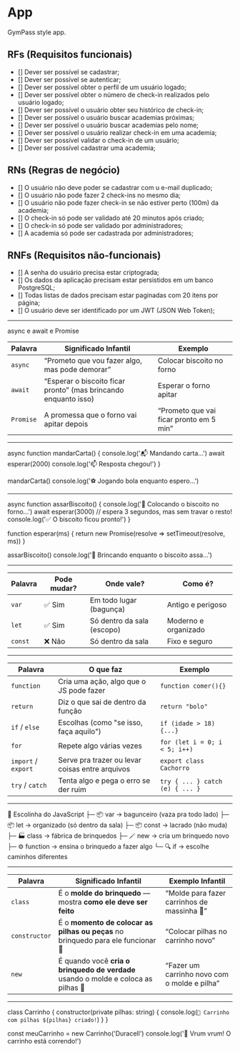 # App

GymPass style app.

## RFs (Requisitos funcionais)

- [] Dever ser possível se cadastrar;
- [] Dever ser possível se autenticar;
- [] Dever ser possível obter o perfil de um usuário logado;
- [] Dever ser possível obter o número de check-in realizados pelo usuário logado;
- [] Dever ser possível o usuário obter seu histórico de check-in;
- [] Dever ser possível o usuário buscar academias próximas;
- [] Dever ser possível o usuário buscar academias pelo nome;
- [] Dever ser possível o usuário realizar check-in em uma academia;
- [] Dever ser possível validar o check-in de um usuário;
- [] Dever ser possível cadastrar uma academia;

## RNs (Regras de negócio)

- [] O usuário não deve poder se cadastrar com u e-mail duplicado;
- [] O usuário não pode fazer 2 check-ins no mesmo dia;
- [] O usuário não pode fazer check-in se não estiver perto (100m) da academia;
- [] O check-in só pode ser validado até 20 minutos após criado;
- [] O check-in só pode ser validado por administradores;
- [] A academia só pode ser cadastrada por administradores;

## RNFs (Requisitos não-funcionais)

- [] A senha do usuário precisa estar criptograda;
- [] Os dados da aplicação precisam estar persistidos em um banco PostgreSQL;
- [] Todas listas de dados precisam estar paginadas com 20 itens por página;
- [] O usuário deve ser identificado por um JWT (JSON Web Token);

--------------------------------------------------------------------------------------------------------------------------------------



async e await e Promise

| Palavra   | Significado Infantil                                            | Exemplo                                 |
| --------- | --------------------------------------------------------------- | --------------------------------------- |
| `async`   | “Prometo que vou fazer algo, mas pode demorar”                  | Colocar biscoito no forno               |
| `await`   | “Esperar o biscoito ficar pronto” (mas brincando enquanto isso) | Esperar o forno apitar                  |
| `Promise` | A promessa que o forno vai apitar depois                        | “Prometo que vai ficar pronto em 5 min” |

---------------------------------------------------------------------------------------------------------------------------------------

async function mandarCarta() {
  console.log('📬 Mandando carta...')
  await esperar(2000)
  console.log('📫 Resposta chegou!')
}

mandarCarta()
console.log('⚽ Jogando bola enquanto espero...')

--------------------------------------------------------------------------------------------------------------------------------------

async function assarBiscoito() {
  console.log('🍪 Colocando o biscoito no forno...')
  await esperar(3000) // espera 3 segundos, mas sem travar o resto!
  console.log('✅ O biscoito ficou pronto!')
}

function esperar(ms) {
  return new Promise(resolve => setTimeout(resolve, ms))
}

assarBiscoito()
console.log('🧸 Brincando enquanto o biscoito assa...')

----------------------------------------------------------------------------------------------------------------------------------------


| Palavra | Pode mudar? | Onde vale?                 | Como é?              |
| ------- | ----------- | -------------------------- | -------------------- |
| `var`   | ✅ Sim       | Em todo lugar (bagunça)    | Antigo e perigoso    |
| `let`   | ✅ Sim       | Só dentro da sala (escopo) | Moderno e organizado |
| `const` | ❌ Não       | Só dentro da sala          | Fixo e seguro        |

----------------------------------------------------------------------------------------------------------------------------------------


| Palavra             | O que faz                                       | Exemplo                         |
| ------------------- | ----------------------------------------------- | ------------------------------- |
| `function`          | Cria uma ação, algo que o JS pode fazer         | `function comer(){}`            |
| `return`            | Diz o que sai de dentro da função               | `return "bolo"`                 |
| `if` / `else`       | Escolhas (como "se isso, faça aquilo")          | `if (idade > 18) {...}`         |
| `for`               | Repete algo várias vezes                        | `for (let i = 0; i < 5; i++)`   |
| `import` / `export` | Serve pra trazer ou levar coisas entre arquivos | `export class Cachorro`         |
| `try` / `catch`     | Tenta algo e pega o erro se der ruim            | `try { ... } catch (e) { ... }` |

----------------------------------------------------------------------------------------------------------------------------------------

🏫 Escolinha do JavaScript
 ├─ 📦 var → bagunceiro (vaza pra todo lado)
 ├─ 📦 let → organizado (só dentro da sala)
 ├─ 📦 const → lacrado (não muda)
 ├─ 🏭 class → fábrica de brinquedos
 ├─ 🪄 new → cria um brinquedo novo
 ├─ ⚙️ function → ensina o brinquedo a fazer algo
 └─ 🔍 if → escolhe caminhos diferentes


----------------------------------------------------------------------------------------------------------------------------------------

| Palavra       | Significado Infantil                                                               | Exemplo Infantil                             |
| ------------- | ---------------------------------------------------------------------------------- | -------------------------------------------- |
| `class`       | É o **molde do brinquedo** — mostra **como ele deve ser feito**                    | “Molde para fazer carrinhos de massinha 🚗”  |
| `constructor` | É o **momento de colocar as pilhas ou peças** no brinquedo para ele funcionar 🔋   | “Colocar pilhas no carrinho novo”            |
| `new`         | É quando você **cria o brinquedo de verdade** usando o molde e coloca as pilhas 🎁 | “Fazer um carrinho novo com o molde e pilha” |

----------------------------------------------------------------------------------------------------------------------------------------


class Carrinho {
  constructor(private pilhas: string) {
    console.log(`🚗 Carrinho com pilhas ${pilhas} criado!`)
  }
}

const meuCarrinho = new Carrinho('Duracell')
console.log('🏁 Vrum vrum! O carrinho está correndo!')


